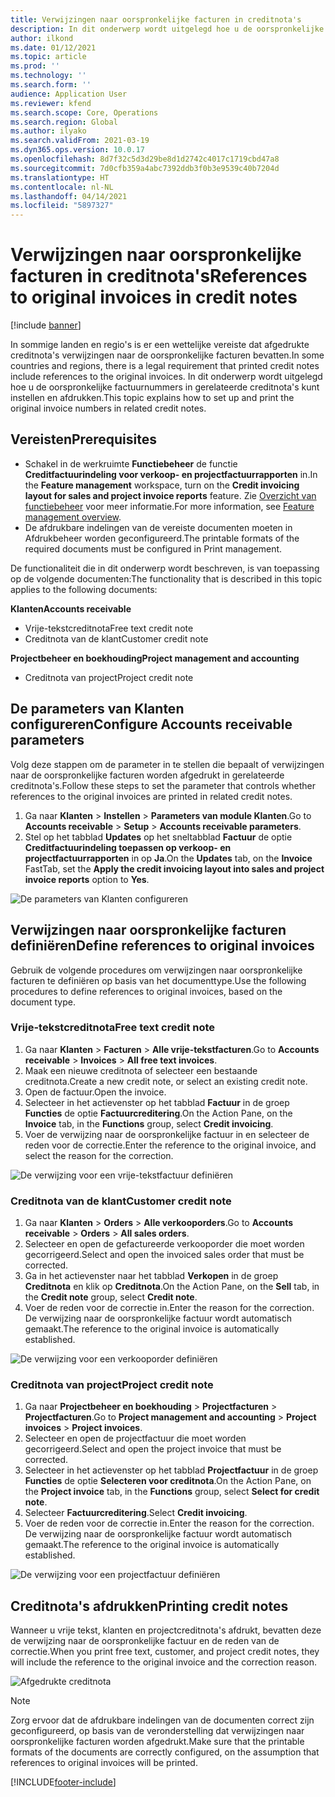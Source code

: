 ```yaml
---
title: Verwijzingen naar oorspronkelijke facturen in creditnota's
description: In dit onderwerp wordt uitgelegd hoe u de oorspronkelijke factuurnummers in gerelateerde creditnota's kunt instellen en afdrukken.
author: ilkond
ms.date: 01/12/2021
ms.topic: article
ms.prod: ''
ms.technology: ''
ms.search.form: ''
audience: Application User
ms.reviewer: kfend
ms.search.scope: Core, Operations
ms.search.region: Global
ms.author: ilyako
ms.search.validFrom: 2021-03-19
ms.dyn365.ops.version: 10.0.17
ms.openlocfilehash: 8d7f32c5d3d29be8d1d2742c4017c1719cbd47a8
ms.sourcegitcommit: 7d0cfb359a4abc7392ddb3f0b3e9539c40b7204d
ms.translationtype: HT
ms.contentlocale: nl-NL
ms.lasthandoff: 04/14/2021
ms.locfileid: "5897327"
---
```

# <a name="references-to-original-invoices-in-credit-notes"></a><span data-ttu-id="ad605-103">Verwijzingen naar oorspronkelijke facturen in creditnota's</span><span class="sxs-lookup"><span data-stu-id="ad605-103">References to original invoices in credit notes</span></span>

[!include [banner](../includes/banner.md)]


<span data-ttu-id="ad605-104">In sommige landen en regio's is er een wettelijke vereiste dat afgedrukte creditnota's verwijzingen naar de oorspronkelijke facturen bevatten.</span><span class="sxs-lookup"><span data-stu-id="ad605-104">In some countries and regions, there is a legal requirement that printed credit notes include references to the original invoices.</span></span> <span data-ttu-id="ad605-105">In dit onderwerp wordt uitgelegd hoe u de oorspronkelijke factuurnummers in gerelateerde creditnota's kunt instellen en afdrukken.</span><span class="sxs-lookup"><span data-stu-id="ad605-105">This topic explains how to set up and print the original invoice numbers in related credit notes.</span></span>

## <a name="prerequisites"></a><span data-ttu-id="ad605-106">Vereisten</span><span class="sxs-lookup"><span data-stu-id="ad605-106">Prerequisites</span></span>

- <span data-ttu-id="ad605-107">Schakel in de werkruimte **Functiebeheer** de functie **Creditfactuurindeling voor verkoop- en projectfactuurrapporten** in.</span><span class="sxs-lookup"><span data-stu-id="ad605-107">In the **Feature management** workspace, turn on the **Credit invoicing layout for sales and project invoice reports** feature.</span></span> <span data-ttu-id="ad605-108">Zie [Overzicht van functiebeheer](../../fin-ops-core/fin-ops/get-started/feature-management/feature-management-overview.md) voor meer informatie.</span><span class="sxs-lookup"><span data-stu-id="ad605-108">For more information, see [Feature management overview](../../fin-ops-core/fin-ops/get-started/feature-management/feature-management-overview.md).</span></span>
- <span data-ttu-id="ad605-109">De afdrukbare indelingen van de vereiste documenten moeten in Afdrukbeheer worden geconfigureerd.</span><span class="sxs-lookup"><span data-stu-id="ad605-109">The printable formats of the required documents must be configured in Print management.</span></span>

<span data-ttu-id="ad605-110">De functionaliteit die in dit onderwerp wordt beschreven, is van toepassing op de volgende documenten:</span><span class="sxs-lookup"><span data-stu-id="ad605-110">The functionality that is described in this topic applies to the following documents:</span></span>

<span data-ttu-id="ad605-111">**Klanten**</span><span class="sxs-lookup"><span data-stu-id="ad605-111">**Accounts receivable**</span></span>

- <span data-ttu-id="ad605-112">Vrije-tekstcreditnota</span><span class="sxs-lookup"><span data-stu-id="ad605-112">Free text credit note</span></span>
- <span data-ttu-id="ad605-113">Creditnota van de klant</span><span class="sxs-lookup"><span data-stu-id="ad605-113">Customer credit note</span></span>

<span data-ttu-id="ad605-114">**Projectbeheer en boekhouding**</span><span class="sxs-lookup"><span data-stu-id="ad605-114">**Project management and accounting**</span></span>

- <span data-ttu-id="ad605-115">Creditnota van project</span><span class="sxs-lookup"><span data-stu-id="ad605-115">Project credit note</span></span>

## <a name="configure-accounts-receivable-parameters"></a><span data-ttu-id="ad605-116">De parameters van Klanten configureren</span><span class="sxs-lookup"><span data-stu-id="ad605-116">Configure Accounts receivable parameters</span></span>

<span data-ttu-id="ad605-117">Volg deze stappen om de parameter in te stellen die bepaalt of verwijzingen naar de oorspronkelijke facturen worden afgedrukt in gerelateerde creditnota's.</span><span class="sxs-lookup"><span data-stu-id="ad605-117">Follow these steps to set the parameter that controls whether references to the original invoices are printed in related credit notes.</span></span>

1. <span data-ttu-id="ad605-118">Ga naar **Klanten** \> **Instellen** \> **Parameters van module Klanten**.</span><span class="sxs-lookup"><span data-stu-id="ad605-118">Go to **Accounts receivable** \> **Setup** \> **Accounts receivable parameters**.</span></span>
2. <span data-ttu-id="ad605-119">Stel op het tabblad **Updates** op het sneltabblad **Factuur** de optie **Creditfactuurindeling toepassen op verkoop- en projectfactuurrapporten** in op **Ja**.</span><span class="sxs-lookup"><span data-stu-id="ad605-119">On the **Updates** tab, on the **Invoice** FastTab, set the **Apply the credit invoicing layout into sales and project invoice reports** option to **Yes**.</span></span>

![De parameters van Klanten configureren](media/original-invoice-number-in-credit-note.jpg)

## <a name="define-references-to-original-invoices"></a><span data-ttu-id="ad605-121">Verwijzingen naar oorspronkelijke facturen definiëren</span><span class="sxs-lookup"><span data-stu-id="ad605-121">Define references to original invoices</span></span>

<span data-ttu-id="ad605-122">Gebruik de volgende procedures om verwijzingen naar oorspronkelijke facturen te definiëren op basis van het documenttype.</span><span class="sxs-lookup"><span data-stu-id="ad605-122">Use the following procedures to define references to original invoices, based on the document type.</span></span>

### <a name="free-text-credit-note"></a><span data-ttu-id="ad605-123">Vrije-tekstcreditnota</span><span class="sxs-lookup"><span data-stu-id="ad605-123">Free text credit note</span></span>

1. <span data-ttu-id="ad605-124">Ga naar **Klanten** \> **Facturen** \> **Alle vrije-tekstfacturen**.</span><span class="sxs-lookup"><span data-stu-id="ad605-124">Go to **Accounts receivable** \> **Invoices** \> **All free text invoices**.</span></span>
2. <span data-ttu-id="ad605-125">Maak een nieuwe creditnota of selecteer een bestaande creditnota.</span><span class="sxs-lookup"><span data-stu-id="ad605-125">Create a new credit note, or select an existing credit note.</span></span>
3. <span data-ttu-id="ad605-126">Open de factuur.</span><span class="sxs-lookup"><span data-stu-id="ad605-126">Open the invoice.</span></span>
4. <span data-ttu-id="ad605-127">Selecteer in het actievenster op het tabblad **Factuur** in de groep **Functies** de optie **Factuurcreditering**.</span><span class="sxs-lookup"><span data-stu-id="ad605-127">On the Action Pane, on the **Invoice** tab, in the **Functions** group, select **Credit invoicing**.</span></span>
5. <span data-ttu-id="ad605-128">Voer de verwijzing naar de oorspronkelijke factuur in en selecteer de reden voor de correctie.</span><span class="sxs-lookup"><span data-stu-id="ad605-128">Enter the reference to the original invoice, and select the reason for the correction.</span></span>

![De verwijzing voor een vrije-tekstfactuur definiëren](media/reference-original-invoice-FTI.jpg)

### <a name="customer-credit-note"></a><span data-ttu-id="ad605-130">Creditnota van de klant</span><span class="sxs-lookup"><span data-stu-id="ad605-130">Customer credit note</span></span>

1. <span data-ttu-id="ad605-131">Ga naar **Klanten** \> **Orders** \> **Alle verkooporders**.</span><span class="sxs-lookup"><span data-stu-id="ad605-131">Go to **Accounts receivable** \> **Orders** \> **All sales orders**.</span></span>
2. <span data-ttu-id="ad605-132">Selecteer en open de gefactureerde verkooporder die moet worden gecorrigeerd.</span><span class="sxs-lookup"><span data-stu-id="ad605-132">Select and open the invoiced sales order that must be corrected.</span></span>
3. <span data-ttu-id="ad605-133">Ga in het actievenster naar het tabblad **Verkopen** in de groep **Creditnota** en klik op **Creditnota**.</span><span class="sxs-lookup"><span data-stu-id="ad605-133">On the Action Pane, on the **Sell** tab, in the **Credit note** group, select **Credit note**.</span></span>
4. <span data-ttu-id="ad605-134">Voer de reden voor de correctie in.</span><span class="sxs-lookup"><span data-stu-id="ad605-134">Enter the reason for the correction.</span></span> <span data-ttu-id="ad605-135">De verwijzing naar de oorspronkelijke factuur wordt automatisch gemaakt.</span><span class="sxs-lookup"><span data-stu-id="ad605-135">The reference to the original invoice is automatically established.</span></span>

![De verwijzing voor een verkooporder definiëren](media/reference-original-invoice-SO.jpg)

### <a name="project-credit-note"></a><span data-ttu-id="ad605-137">Creditnota van project</span><span class="sxs-lookup"><span data-stu-id="ad605-137">Project credit note</span></span>

1. <span data-ttu-id="ad605-138">Ga naar **Projectbeheer en boekhouding** \> **Projectfacturen** \> **Projectfacturen**.</span><span class="sxs-lookup"><span data-stu-id="ad605-138">Go to **Project management and accounting** \> **Project invoices** \> **Project invoices**.</span></span>
2. <span data-ttu-id="ad605-139">Selecteer en open de projectfactuur die moet worden gecorrigeerd.</span><span class="sxs-lookup"><span data-stu-id="ad605-139">Select and open the project invoice that must be corrected.</span></span>
3. <span data-ttu-id="ad605-140">Selecteer in het actievenster op het tabblad **Projectfactuur** in de groep **Functies** de optie **Selecteren voor creditnota**.</span><span class="sxs-lookup"><span data-stu-id="ad605-140">On the Action Pane, on the **Project invoice** tab, in the **Functions** group, select **Select for credit note**.</span></span>
4. <span data-ttu-id="ad605-141">Selecteer **Factuurcreditering**.</span><span class="sxs-lookup"><span data-stu-id="ad605-141">Select **Credit invoicing**.</span></span>
5. <span data-ttu-id="ad605-142">Voer de reden voor de correctie in.</span><span class="sxs-lookup"><span data-stu-id="ad605-142">Enter the reason for the correction.</span></span> <span data-ttu-id="ad605-143">De verwijzing naar de oorspronkelijke factuur wordt automatisch gemaakt.</span><span class="sxs-lookup"><span data-stu-id="ad605-143">The reference to the original invoice is automatically established.</span></span>

![De verwijzing voor een projectfactuur definiëren](media/reference-original-invoice-project.jpg)

## <a name="printing-credit-notes"></a><span data-ttu-id="ad605-145">Creditnota's afdrukken</span><span class="sxs-lookup"><span data-stu-id="ad605-145">Printing credit notes</span></span>

<span data-ttu-id="ad605-146">Wanneer u vrije tekst, klanten en projectcreditnota's afdrukt, bevatten deze de verwijzing naar de oorspronkelijke factuur en de reden van de correctie.</span><span class="sxs-lookup"><span data-stu-id="ad605-146">When you print free text, customer, and project credit notes, they will include the reference to the original invoice and the correction reason.</span></span>

![Afgedrukte creditnota](media/credit-note-FTI.jpg)

> [!NOTE]
> <span data-ttu-id="ad605-148">Zorg ervoor dat de afdrukbare indelingen van de documenten correct zijn geconfigureerd, op basis van de veronderstelling dat verwijzingen naar oorspronkelijke facturen worden afgedrukt.</span><span class="sxs-lookup"><span data-stu-id="ad605-148">Make sure that the printable formats of the documents are correctly configured, on the assumption that references to original invoices will be printed.</span></span>


[!INCLUDE[footer-include](../../includes/footer-banner.md)]